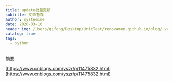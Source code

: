 ```yaml
---
title: update批量更新
subtitle: 文章暂存
author: systemime
date: 2020-03-16
header_img: /Users/qifeng/Desktop/UnitTest/renovamen.github.io/blog/.vuepress/public/img/in-post/header/8.jpg
catalog: true
tags:
  - python
---
```

摘要.

<!-- more -->
[https://www.cnblogs.com/yszr/p/11475832.html](https://www.cnblogs.com/yszr/p/11475832.html)
